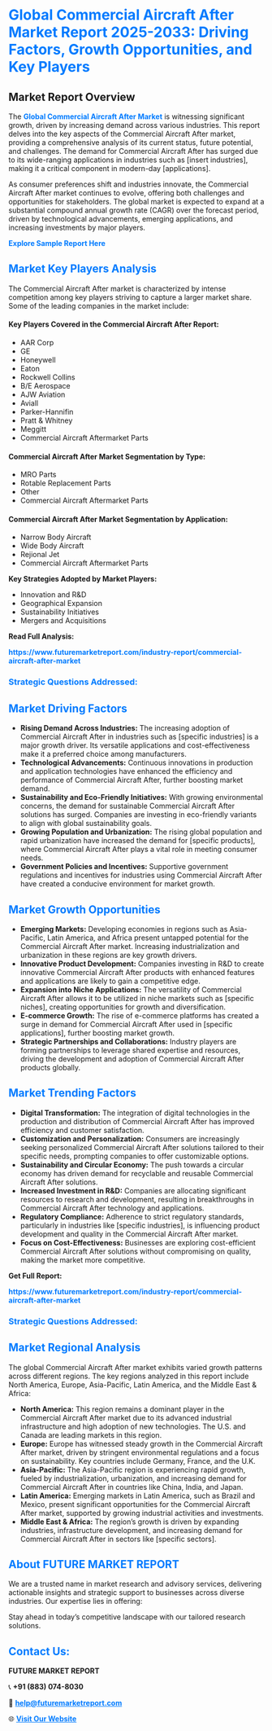 <h1 style="color: #007BFF;">Global Commercial Aircraft After Market Report 2025-2033: Driving Factors, Growth Opportunities, and Key Players</h1>

<section id="overview">
<h2>Market Report Overview</h2>
<p>The <a href="https://www.futuremarketreport.com/industry-report/commercial-aircraft-after-market" style="color: #007BFF; text-decoration: none;"><strong>Global Commercial Aircraft After Market</strong></a> is witnessing significant growth, driven by increasing demand across various industries. This report delves into the key aspects of the Commercial Aircraft After market, providing a comprehensive analysis of its current status, future potential, and challenges. The demand for Commercial Aircraft After has surged due to its wide-ranging applications in industries such as [insert industries], making it a critical component in modern-day [applications].</p>
<p>As consumer preferences shift and industries innovate, the Commercial Aircraft After market continues to evolve, offering both challenges and opportunities for stakeholders. The global market is expected to expand at a substantial compound annual growth rate (CAGR) over the forecast period, driven by technological advancements, emerging applications, and increasing investments by major players.</p>
</section>

<section id="overview">
<p><a href="https://www.futuremarketreport.com/request-sample/reportId=99650" style="color: #007BFF; text-decoration: none;"><strong>Explore Sample Report Here</strong></a></p>
</section>

<section id="key-players">
<h2 style="color: #007BFF;">Market Key Players Analysis</h2>
<p>The Commercial Aircraft After market is characterized by intense competition among key players striving to capture a larger market share. Some of the leading companies in the market include:</p>
<h4>Key Players Covered in the Commercial Aircraft After Report:</h4>
<ul><li>AAR Corp</li><li>GE</li><li>Honeywell</li><li>Eaton</li><li>Rockwell Collins</li><li>B/E Aerospace</li><li>AJW Aviation</li><li>Aviall</li><li>Parker-Hannifin</li><li>Pratt &amp; Whitney</li><li>Meggitt</li><li>Commercial Aircraft Aftermarket Parts</li></ul>
<h4>Commercial Aircraft After Market Segmentation by Type:</h4>
<ul><li>MRO Parts</li><li>Rotable Replacement Parts</li><li>Other</li><li>Commercial Aircraft Aftermarket Parts</li></ul>

<h4>Commercial Aircraft After Market Segmentation by Application:</h4>
<ul><li>Narrow Body Aircraft</li><li>Wide Body Aircraft</li><li>Rejional Jet</li><li>Commercial Aircraft Aftermarket Parts</li></ul>
<p><strong>Key Strategies Adopted by Market Players:</strong></p>
<ul>
<li>Innovation and R&D</li>
<li>Geographical Expansion</li>
<li>Sustainability Initiatives</li>
<li>Mergers and Acquisitions</li>
</ul>
</section>

<section>
<p><strong>Read Full Analysis: </strong></p><a href="https://www.futuremarketreport.com/industry-report/commercial-aircraft-after-market" style="color: #007BFF; text-decoration: none;"><strong>https://www.futuremarketreport.com/industry-report/commercial-aircraft-after-market</strong></a>
<h3 style="color: #007BFF;">Strategic Questions Addressed:</h3>
</section>

<section id="driving-factors">
<h2 style="color: #007BFF;">Market Driving Factors</h2>
<ul>
<li><strong>Rising Demand Across Industries:</strong> The increasing adoption of Commercial Aircraft After in industries such as [specific industries] is a major growth driver. Its versatile applications and cost-effectiveness make it a preferred choice among manufacturers.</li>
<li><strong>Technological Advancements:</strong> Continuous innovations in production and application technologies have enhanced the efficiency and performance of Commercial Aircraft After, further boosting market demand.</li>
<li><strong>Sustainability and Eco-Friendly Initiatives:</strong> With growing environmental concerns, the demand for sustainable Commercial Aircraft After solutions has surged. Companies are investing in eco-friendly variants to align with global sustainability goals.</li>
<li><strong>Growing Population and Urbanization:</strong> The rising global population and rapid urbanization have increased the demand for [specific products], where Commercial Aircraft After plays a vital role in meeting consumer needs.</li>
<li><strong>Government Policies and Incentives:</strong> Supportive government regulations and incentives for industries using Commercial Aircraft After have created a conducive environment for market growth.</li>
</ul>
</section>

<section id="growth-opportunities">
<h2 style="color: #007BFF;">Market Growth Opportunities</h2>
<ul>
<li><strong>Emerging Markets:</strong> Developing economies in regions such as Asia-Pacific, Latin America, and Africa present untapped potential for the Commercial Aircraft After market. Increasing industrialization and urbanization in these regions are key growth drivers.</li>
<li><strong>Innovative Product Development:</strong> Companies investing in R&D to create innovative Commercial Aircraft After products with enhanced features and applications are likely to gain a competitive edge.</li>
<li><strong>Expansion into Niche Applications:</strong> The versatility of Commercial Aircraft After allows it to be utilized in niche markets such as [specific niches], creating opportunities for growth and diversification.</li>
<li><strong>E-commerce Growth:</strong> The rise of e-commerce platforms has created a surge in demand for Commercial Aircraft After used in [specific applications], further boosting market growth.</li>
<li><strong>Strategic Partnerships and Collaborations:</strong> Industry players are forming partnerships to leverage shared expertise and resources, driving the development and adoption of Commercial Aircraft After products globally.</li>
</ul>
</section>

<section id="trending-factors">
<h2 style="color: #007BFF;">Market Trending Factors</h2>
<ul>
<li><strong>Digital Transformation:</strong> The integration of digital technologies in the production and distribution of Commercial Aircraft After has improved efficiency and customer satisfaction.</li>
<li><strong>Customization and Personalization:</strong> Consumers are increasingly seeking personalized Commercial Aircraft After solutions tailored to their specific needs, prompting companies to offer customizable options.</li>
<li><strong>Sustainability and Circular Economy:</strong> The push towards a circular economy has driven demand for recyclable and reusable Commercial Aircraft After solutions.</li>
<li><strong>Increased Investment in R&D:</strong> Companies are allocating significant resources to research and development, resulting in breakthroughs in Commercial Aircraft After technology and applications.</li>
<li><strong>Regulatory Compliance:</strong> Adherence to strict regulatory standards, particularly in industries like [specific industries], is influencing product development and quality in the Commercial Aircraft After market.</li>
<li><strong>Focus on Cost-Effectiveness:</strong> Businesses are exploring cost-efficient Commercial Aircraft After solutions without compromising on quality, making the market more competitive.</li>
</ul>
</section>

<section>
<p><strong>Get Full Report: </strong></p><a href="https://www.futuremarketreport.com/industry-report/commercial-aircraft-after-market" style="color: #007BFF; text-decoration: none;"><strong>https://www.futuremarketreport.com/industry-report/commercial-aircraft-after-market</strong></a>
<h3 style="color: #007BFF;">Strategic Questions Addressed:</h3>
</section>


<section id="regional-analysis">
<h2 style="color: #007BFF;">Market Regional Analysis</h2>
<p>The global Commercial Aircraft After market exhibits varied growth patterns across different regions. The key regions analyzed in this report include North America, Europe, Asia-Pacific, Latin America, and the Middle East & Africa:</p>
<ul>
<li><strong>North America:</strong> This region remains a dominant player in the Commercial Aircraft After market due to its advanced industrial infrastructure and high adoption of new technologies. The U.S. and Canada are leading markets in this region.</li>
<li><strong>Europe:</strong> Europe has witnessed steady growth in the Commercial Aircraft After market, driven by stringent environmental regulations and a focus on sustainability. Key countries include Germany, France, and the U.K.</li>
<li><strong>Asia-Pacific:</strong> The Asia-Pacific region is experiencing rapid growth, fueled by industrialization, urbanization, and increasing demand for Commercial Aircraft After in countries like China, India, and Japan.</li>
<li><strong>Latin America:</strong> Emerging markets in Latin America, such as Brazil and Mexico, present significant opportunities for the Commercial Aircraft After market, supported by growing industrial activities and investments.</li>
<li><strong>Middle East & Africa:</strong> The region’s growth is driven by expanding industries, infrastructure development, and increasing demand for Commercial Aircraft After in sectors like [specific sectors].</li>
</ul>
</section>

<footer>
<h2 style="color: #007BFF;">About FUTURE MARKET REPORT</h2>
<p>We are a trusted name in market research and advisory services, delivering actionable insights and strategic support to businesses across diverse industries. Our expertise lies in offering:</p>

<p>Stay ahead in today’s competitive landscape with our tailored research solutions.</p>

<h2 style="color: #007BFF;">Contact Us:</h2>
<p><strong>FUTURE MARKET REPORT</strong></p>
<p>📞 <strong>+91 (883) 074-8030</strong></p>
<p>📧 <strong><a href="mailto:help@futuremarketreport.com" style="color: #007BFF;">help@futuremarketreport.com</a></strong></p>
<p>🌐 <strong><a href="https://www.futuremarketreport.com/" style="color: #007BFF;">Visit Our Website</a></strong></p>
</footer>